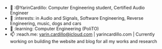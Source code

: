 - 👋 :@YarinCardillo: Computer Engineering student, Certified Audio Engineer
- 👀 :interests: in Audio and Signals, Software Engineering, Reverse Engineering, music, dogs and cars
- 🌱 :learning: Computer Engineering (PoliTO)
- 📫 :reach.me: yarin.cardillo@icloud.com | yarincardillo.com | Currently working on building the website and blog for all my works and research

<!---
YarinCardillo/YarinCardillo is a ✨ special ✨ repository because its `README.md` (this file) appears on your GitHub profile.
You can click the Preview link to take a look at your changes.
--->
